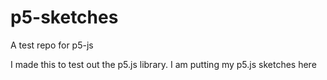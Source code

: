 # p5-sketches
A test repo for p5-js

I made this to test out the p5.js library.
I am putting my p5.js sketches here
<br>
